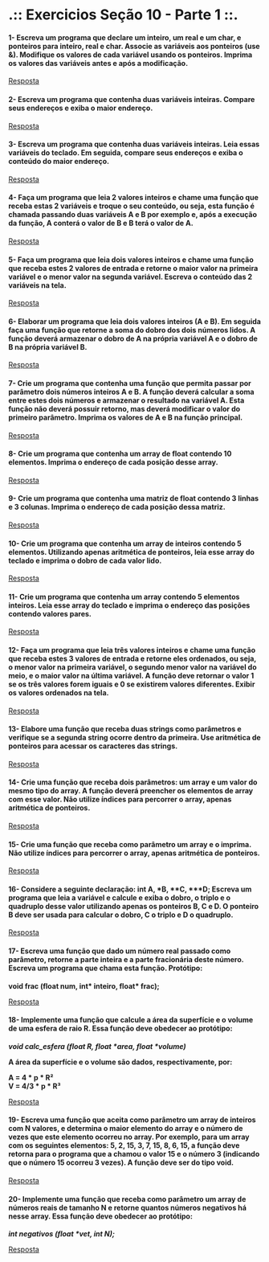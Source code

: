 # .:: Exercicios Seção 10 - Parte 1 ::.

#### 1- Escreva um programa que declare um inteiro, um real e um char, e ponteiros para inteiro, real e char. Associe as variáveis aos ponteiros (use &). Modifique os valores de cada variável usando os ponteiros. Imprima os valores das variáveis antes e após a modificação.

[Resposta](./ExerciciosResolvidos/ex001.c)

#### 2- Escreva um programa que contenha duas variáveis inteiras. Compare seus endereços e exiba o maior endereço.

[Resposta](./ExerciciosResolvidos/ex002.c)

#### 3- Escreva um programa que contenha duas variáveis inteiras. Leia essas variáveis do teclado. Em seguida, compare seus endereços e exiba o conteúdo do maior endereço.

[Resposta](./ExerciciosResolvidos/ex003.c)

#### 4- Faça um programa que leia 2 valores inteiros e chame uma função que receba estas 2 variáveis e troque o seu conteúdo, ou seja, esta função é chamada passando duas variáveis A e B por exemplo e, após a execução da função, A conterá o valor de B e B terá o valor de A.

[Resposta](./ExerciciosResolvidos/ex004.c)

#### 5- Faça um programa que leia dois valores inteiros e chame uma função que receba estes 2 valores de entrada e retorne o maior valor na primeira variável e o menor valor na segunda variável. Escreva o conteúdo das 2 variáveis na tela.

[Resposta](./ExerciciosResolvidos/ex005.c)

#### 6- Elaborar um programa que leia dois valores inteiros (A e B). Em seguida faça uma função que retorne a soma do dobro dos dois números lidos. A função deverá armazenar o dobro de A na própria variável A e o dobro de B na própria variável B.

[Resposta](./ExerciciosResolvidos/ex006.c)

#### 7- Crie um programa que contenha uma função que permita passar por parâmetro dois números inteiros A e B. A função deverá calcular a soma entre estes dois números e armazenar o resultado na variável A. Esta função não deverá possuir retorno, mas deverá modificar o valor do primeiro parâmetro. Imprima os valores de A e B na função principal.

[Resposta](./ExerciciosResolvidos/ex007.c)

#### 8- Crie um programa que contenha um array de float contendo 10 elementos. Imprima o endereço de cada posição desse array.

[Resposta](./ExerciciosResolvidos/ex008.c)

#### 9- Crie um programa que contenha uma matriz de float contendo 3 linhas e 3 colunas. Imprima o endereço de cada posição dessa matriz.

[Resposta](./ExerciciosResolvidos/ex009.c)

#### 10- Crie um programa que contenha um array de inteiros contendo 5 elementos. Utilizando apenas aritmética de ponteiros, leia esse array do teclado e imprima o dobro de cada valor lido.

[Resposta](./ExerciciosResolvidos/ex010.c)

#### 11- Crie um programa que contenha um array contendo 5 elementos inteiros. Leia esse array do teclado e imprima o endereço das posições contendo valores pares.

[Resposta](./ExerciciosResolvidos/ex011.c)

#### 12- Faça um programa que leia três valores inteiros e chame uma função que receba estes 3 valores de entrada e retorne eles ordenados, ou seja, o menor valor na primeira variável, o segundo menor valor na variável do meio, e o maior valor na última variável. A função deve retornar o valor 1 se os três valores forem iguais e 0 se existirem valores diferentes. Exibir os valores ordenados na tela.

[Resposta](./ExerciciosResolvidos/ex012.c)

#### 13- Elabore uma função que receba duas strings como parâmetros e verifique se a segunda string ocorre dentro da primeira. Use aritmética de ponteiros para acessar os caracteres das strings.

[Resposta](./ExerciciosResolvidos/ex013.c)

#### 14- Crie uma função que receba dois parâmetros: um array e um valor do mesmo tipo do array. A função deverá preencher os elementos de array com esse valor. Não utilize índices para percorrer o array, apenas aritmética de ponteiros.

[Resposta](./ExerciciosResolvidos/ex014.c)

#### 15- Crie uma função que receba como parâmetro um array e o imprima. Não utilize índices para percorrer o array, apenas aritmética de ponteiros.

[Resposta](./ExerciciosResolvidos/ex015.c)

#### 16- Considere a seguinte declaração: int A, *B, **C, ***D; Escreva um programa que leia a variável e calcule e exiba o dobro, o triplo e o quadruplo desse valor utilizando apenas os ponteiros B, C e D. O ponteiro B deve ser usada para calcular o dobro, C o triplo e D o quadruplo.

[Resposta](./ExerciciosResolvidos/ex016.c)

#### 17- Escreva uma função que dado um número real passado como parâmetro, retorne a parte inteira e a parte fracionária deste número. Escreva um programa que chama esta função. Protótipo:
<strong>void frac (float num, int* inteiro, float* frac);</strong>

[Resposta](./ExerciciosResolvidos/ex017.c)

#### 18- Implemente uma função que calcule a área da superfície e o volume de uma esfera de raio R. Essa função deve obedecer ao protótipo:
<p><strong><em>void calc_esfera (float R, float *area, float *volume)</em></strong></p>
<p><strong>A área da superfície e o volume são dados, respectivamente, por:</strong></p>
<p><strong>A = 4 * p * R²</strong><br>
<strong>V = 4/3 * p * R³</strong></p>

[Resposta](./ExerciciosResolvidos/ex018.c)

#### 19- Escreva uma função que aceita como parâmetro um array de inteiros com N valores, e determina o maior elemento do array e o número de vezes que este elemento ocorreu no array. Por exemplo, para um array com os seguintes elementos: 5, 2, 15, 3, 7, 15, 8, 6, 15, a função deve retorna para o programa que a chamou o valor 15 e o número 3 (indicando que o número 15 ocorreu 3 vezes). A função deve ser do tipo void.

[Resposta](./ExerciciosResolvidos/ex019.c)

#### 20- Implemente uma função que receba como parâmetro um array de números reais de tamanho N e retorne quantos números negativos há nesse array. Essa função deve obedecer ao protótipo:
<p><strong><em>int negativos (float *vet, int N);</em></strong></p>

[Resposta](./ExerciciosResolvidos/ex020.c)

